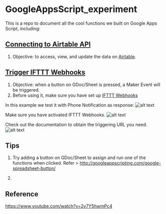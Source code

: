 # GoogleAppsScript_experiment

This is a repo to document all the cool functions we built on Google Apps Script, including: 

## [Connecting to Airtable API](https://github.com/zhix/GoogleAppsScript_experiment/blob/master/airtable.gs)
1) Objective: to access, view, and update the data on [Airtable](http://airtable.com/). 

## [Trigger IFTTT Webhooks](https://github.com/zhix/GoogleAppsScript_experiment/blob/master/airtable.gs)
1) Objective: when a button on GDoc/Sheet is pressed, a Maker Event will be triggered. 
2) Before using it, make sure you have set up [IFTTT Webhooks](https://ifttt.com/maker_webhooks) 

In this example we test it with Phone Notification as response:
![alt text][screenshot] 

Make sure you have activated IFTTT Webhooks. 
![alt text][screenshot2] 

Check out the documentation to obtain the triggering URL you need. 
![alt text][screenshot3] 

[screenshot]:https://www.dropbox.com/s/drhzt11c8k1bb2o/Screenshot_20190326-233050.jpg
[screenshot2]:https://www.dropbox.com/s/tgh4j89tpmmn7tz/Capture.PNG
[screenshot3]:https://www.dropbox.com/s/ecpvspncewz5494/Capture2.PNG

## Tips
1) Try adding a button on GDoc/Sheet to assign and run one of the functions when clicked. 
Refer > http://googleappscripting.com/google-spreadsheet-button/

2) 

## Reference 
https://www.youtube.com/watch?v=2y7Y5hwmPc4 
